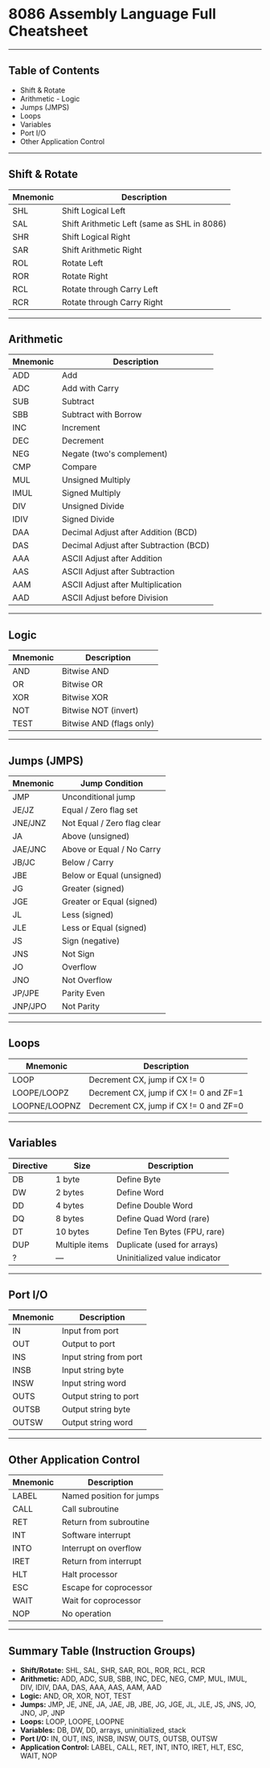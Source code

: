 # 8086 Assembly Language Full Cheatsheet
---

## Table of Contents

- Shift & Rotate 
- Arithmetic - Logic
- Jumps (JMPS) 
- Loops 
- Variables 
- Port I/O 
- Other Application Control


---

## Shift & Rotate

|Mnemonic|Description|
|---|---|
|SHL|Shift Logical Left|
|SAL|Shift Arithmetic Left (same as SHL in 8086)|
|SHR|Shift Logical Right|
|SAR|Shift Arithmetic Right|
|ROL|Rotate Left|
|ROR|Rotate Right|
|RCL|Rotate through Carry Left|
|RCR|Rotate through Carry Right|

---

## Arithmetic

|Mnemonic|Description|
|---|---|
|ADD|Add|
|ADC|Add with Carry|
|SUB|Subtract|
|SBB|Subtract with Borrow|
|INC|Increment|
|DEC|Decrement|
|NEG|Negate (two's complement)|
|CMP|Compare|
|MUL|Unsigned Multiply|
|IMUL|Signed Multiply|
|DIV|Unsigned Divide|
|IDIV|Signed Divide|
|DAA|Decimal Adjust after Addition (BCD)|
|DAS|Decimal Adjust after Subtraction (BCD)|
|AAA|ASCII Adjust after Addition|
|AAS|ASCII Adjust after Subtraction|
|AAM|ASCII Adjust after Multiplication|
|AAD|ASCII Adjust before Division|

---

## Logic

|Mnemonic|Description|
|---|---|
|AND|Bitwise AND|
|OR|Bitwise OR|
|XOR|Bitwise XOR|
|NOT|Bitwise NOT (invert)|
|TEST|Bitwise AND (flags only)|

---

## Jumps (JMPS)

|Mnemonic|Jump Condition|
|---|---|
|JMP|Unconditional jump|
|JE/JZ|Equal / Zero flag set|
|JNE/JNZ|Not Equal / Zero flag clear|
|JA|Above (unsigned)|
|JAE/JNC|Above or Equal / No Carry|
|JB/JC|Below / Carry|
|JBE|Below or Equal (unsigned)|
|JG|Greater (signed)|
|JGE|Greater or Equal (signed)|
|JL|Less (signed)|
|JLE|Less or Equal (signed)|
|JS|Sign (negative)|
|JNS|Not Sign|
|JO|Overflow|
|JNO|Not Overflow|
|JP/JPE|Parity Even|
|JNP/JPO|Not Parity|

---

## Loops

|Mnemonic|Description|
|---|---|
|LOOP|Decrement CX, jump if CX != 0|
|LOOPE/LOOPZ|Decrement CX, jump if CX != 0 and ZF=1|
|LOOPNE/LOOPNZ|Decrement CX, jump if CX != 0 and ZF=0|

---

## Variables

| Directive | Size           | Description                   |
| --------- | -------------- | ----------------------------- |
| DB        | 1 byte         | Define Byte                   |
| DW        | 2 bytes        | Define Word                   |
| DD        | 4 bytes        | Define Double Word            |
| DQ        | 8 bytes        | Define Quad Word (rare)       |
| DT        | 10 bytes       | Define Ten Bytes (FPU, rare)  |
| DUP       | Multiple items | Duplicate (used for arrays)   |
| ?         | —              | Uninitialized value indicator |

---

## Port I/O

|Mnemonic|Description|
|---|---|
|IN|Input from port|
|OUT|Output to port|
|INS|Input string from port|
|INSB|Input string byte|
|INSW|Input string word|
|OUTS|Output string to port|
|OUTSB|Output string byte|
|OUTSW|Output string word|

---

## Other Application Control

|Mnemonic|Description|
|---|---|
|LABEL|Named position for jumps|
|CALL|Call subroutine|
|RET|Return from subroutine|
|INT|Software interrupt|
|INTO|Interrupt on overflow|
|IRET|Return from interrupt|
|HLT|Halt processor|
|ESC|Escape for coprocessor|
|WAIT|Wait for coprocessor|
|NOP|No operation|

---

## Summary Table (Instruction Groups)

- **Shift/Rotate:** SHL, SAL, SHR, SAR, ROL, ROR, RCL, RCR
- **Arithmetic:** ADD, ADC, SUB, SBB, INC, DEC, NEG, CMP, MUL, IMUL, DIV, IDIV, DAA, DAS, AAA, AAS, AAM, AAD
- **Logic:** AND, OR, XOR, NOT, TEST
- **Jumps:** JMP, JE, JNE, JA, JAE, JB, JBE, JG, JGE, JL, JLE, JS, JNS, JO, JNO, JP, JNP
- **Loops:** LOOP, LOOPE, LOOPNE
- **Variables:** DB, DW, DD, arrays, uninitialized, stack
- **Port I/O:** IN, OUT, INS, INSB, INSW, OUTS, OUTSB, OUTSW
- **Application Control:** LABEL, CALL, RET, INT, INTO, IRET, HLT, ESC, WAIT, NOP